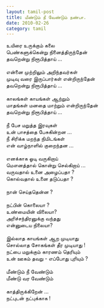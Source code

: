 ```yaml
---
layout: tamil-post
title: மீண்டும் நீ வேண்டும் நண்பா.
date: 2010-02-26
category: tamil
---
```


உயிரை உருக்கும் கலை<br />
பெண்களுக்கென்று நினைத்திருந்தேன்<br />
தவறென்று நிரூபித்தாய் ...<br />
<br />
என்னை முற்றிலும் அறிந்தவர்கள்<br />
முடிவு வரை இருப்பார்கள் என்றிருந்தேன்<br />
தவறென்று நிரூபித்தாய் ...<br />
<br />
காலங்கள் காயங்கள் ஆற்றும்<br />
மாதங்கள் மனதை மாற்றும் என்றிருந்தேன்<br />
தவறென்று நிரூபித்தாய் ...<br />
<br />
நீ பேச மறுத்த இரவுகள்<br />
உன் பாசத்தை பேசுகின்றன ...<br />
நீ சிரிக்க மறந்த நிமிடங்கள்<br />
என் வாழ்நாளில் குறைந்தன ...<br />
<br />
எனக்காக ஓடி வருகிறாய்<br />
மௌனத்தால் கொன்று செல்கிறாய் ...<br />
வருவதால் உனை அழைப்பதா ?<br />
கொல்வதால் உனை தடுப்பதா ? <br />
<br />
நான் செய்ததென்ன ?<br />
<br />
நட்பின் கொலையா ?<br />
உண்மையின் விலையா? <br />
அரிச்சந்திரனுக்கு வந்தது<br />
என்னுடைய நிலையா?<br />
<br />
இல்லாத காயங்கள் ஆற முடியாது <br />
சொல்லாத சோகங்கள் தீர முடியாது ! <br />
நட்பை மறுக்கும் காரணம் தெரியும்<br />
உன் ஊகம் தவறு - எப்போது புரியும் ?<br />
<br />
மீண்டும் நீ வேண்டும்<br />
மீண்டு வர வேண்டும்<br />
<br />
காத்திருக்கிறேன் ...<br />
நட்புடன் நட்புக்காக !<br />
<br />